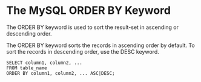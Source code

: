 # The MySQL ORDER BY Keyword

The ORDER BY keyword is used to sort the result-set in ascending or descending order.

The ORDER BY keyword sorts the records in ascending order by default. To sort the records in descending order, use the DESC keyword.

```
SELECT column1, column2, ...
FROM table_name
ORDER BY column1, column2, ... ASC|DESC;

```
